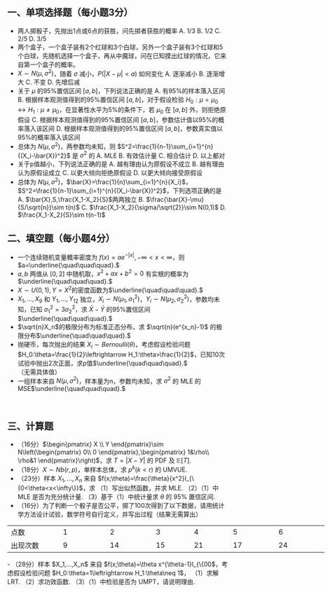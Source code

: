 ## 一、单项选择题（每小题3分）
- 两人掷骰子，先抛出1点或6点的获胜，问先掷者获胜的概率
A. 1/3	B. 1/2	C. 2/5	D. 3/5
 - 两个盒子，一个盒子装有2个红球和3个白球，另外一个盒子装有3个红球和5个白球，先随机选择一个盒子，再从中魔球，问在已知摸出红球的情况，它来自第一个盒子的概率。
- $X\sim N(\mu,\sigma^2)$，随着 $\sigma$ 减小，$P(|X-\mu|<a)$ 如何变化
A. 逐渐减小	B. 逐渐增大	C. 不变	D. 先增后减
 - 关于 $\mu$ 的95%置信区间 $[a,b]$，下列说法正确的是
A. 有95%的样本落入区间
 B. 根据样本观测值得到的95%置信区间 $[a,b]$，对于假设检验 $H_0:\mu=\mu_0\leftrightarrow H_1:\mu\neq \mu_0$，在显著性水平为5%的条件下，若 $\mu_0$ 在 $[a,b]$ 外，则拒绝原假设
 C. 根据样本观测值得到的95%置信区间 $[a,b]$，参数估计值以95%的概率落入该区间
 D. 根据样本观测值得到的95%置信区间 $[a,b]$，参数真实值以95%的概率落入该区间
 - 总体为 $N(\mu,\sigma^2)$，两参数均未知，则 $S^2=\frac{1}{n-1}\sum_{i=1}^{n}{(X_i-\bar{X})^2}$ 是 $\sigma^2$ 的
A. MLE	B. 有效估计量	C. 相合估计	D. 以上都对
 - 关于p值越小，下列说法正确的是
A. 越有理由认为原假设不成立
 B. 越有理由认为原假设成立
 C. 以更大倾向拒绝原假设
 D. 以更大倾向接受原假设
 - 总体为 $N(\mu,\sigma^2)$，$\bar{X}=\frac{1}{n}\sum_{i=1}^{n}{X_i}$，$S^2=\frac{1}{n-1}\sum_{i=1}^{n}{(X_i-\bar{X})^2}$，下列选项正确的是
A. $\bar{X},S,\frac{X_1-X_2}{S}$两两独立
 B. $\frac{\bar{X}-\mu}{S/\sqrt{n}}\sim t(n)$​
 C. $\frac{X_1-X_2}{\sigma/\sqrt{2}}\sim N(0,1)$
 D. $\frac{X_1-X_2}{S}\sim t(n-1)$
 ​

 ## 二、填空题（每小题4分）
- 一个连续随机变量概率密度为 $f(x)=ae^{-|x|},-\infty<x<\infty$，则 $a=\underline{\quad\quad\quad}.$
- $a,b$ 两值从 $[0,2]$ 中随机取，$x^2+ax+b^2=0$ 有实根的概率为$\underline{\quad\quad\quad}.$
- $X\sim U(0,1),Y=X^2$的密度函数为$\underline{\quad\quad\quad}.$
- $X_1,...,X_9$ 和 $Y_1,...,Y_{12}$ 独立，$X_i\sim N(\mu_1,\sigma_1^2)$，$Y_i\sim N(\mu_2,\sigma_2^2)$，参数均未知，已知 $\sigma_1^2=3\sigma_2^2$，求 $\bar{X}-\bar{Y}$ 的95%置信区间$\underline{\quad\quad\quad}.$
- $\sqrt{n}X_n$的极限分布为标准正态分布，求 $\sqrt{n}(e^{x_n}-1)$ 的极限分布$\underline{\quad\quad\quad}.$
- 抛硬币，每次抛出的结果 $X_i\sim Bernoulli(\theta)$，考虑假设检验问题 $H_0:\theta=\frac{1}{2}\leftrightarrow H_1:\theta>\frac{1}{2}$，已知10次试验中抛出2次正面，求p值$\underline{\quad\quad\quad}.$（无需具体值）
- 一组样本来自 $N(\mu,\sigma^2)$，样本量为n，参数均未知，求 $\sigma^2$ 的 MLE 的 MSE$\underline{\quad\quad\quad}.$
​

 ​

 ## 三、计算题
- （16分）$\begin{pmatrix}
X \\
Y
\end{pmatrix}\sim N\left(\begin{pmatrix}
 0\\
0
\end{pmatrix},\begin{pmatrix}
 1&\rho\\
\rho&1
\end{pmatrix}\right)$，求 $T=|X-Y|$ 的 PDF 及 $\mathbb{E}[T].$
- （18分）$X\sim Nb(r,p)$，单样本总体，求 $p^k(k<r)$ 的 UMVUE.
- （23分）样本 $X_1,...,X_n$ 来自 $f(x;\theta)=\frac{\theta}{x^2}I_{\{0<\theta<x<\infty\}}$，求
（1）写出似然函数，并求 MLE.
 （2）（1）中 MLE 是否为充分统计量.
 （3）基于（1）中统计量求 $\theta$ 的 95% 置信区间.
 - （16分）为了判断一个骰子是否公平，掷了100次得到了以下数据，请用统计学方法设计试验，数学符号自行定义，并写出过程（结果无需算出）
<table data-lake-id="Ga7qD" id="Ga7qD" margin="true" class="lake-table" style="width: 724px"><colgroup><col width="119"><col width="107"><col width="105"><col width="87"><col width="89"><col width="104"><col width="113"></colgroup><tbody><tr data-lake-id="u6c71c097" id="u6c71c097"><td data-lake-id="udfd605e4" id="udfd605e4">点数
 </td><td data-lake-id="uccc218b5" id="uccc218b5">1
 </td><td data-lake-id="u297ac213" id="u297ac213">2
 </td><td data-lake-id="ud77b55a7" id="ud77b55a7">3
 </td><td data-lake-id="ua71b9551" id="ua71b9551">4
 </td><td data-lake-id="u7e0b1eed" id="u7e0b1eed">5
 </td><td data-lake-id="u68c61456" id="u68c61456">6
 </td></tr><tr data-lake-id="ue0c54292" id="ue0c54292"><td data-lake-id="u06e3bb80" id="u06e3bb80">出现次数
 </td><td data-lake-id="u15eb8797" id="u15eb8797">9
 </td><td data-lake-id="u884f6073" id="u884f6073">14
 </td><td data-lake-id="u1a676f98" id="u1a676f98">15
 </td><td data-lake-id="u180a902f" id="u180a902f">21
 </td><td data-lake-id="u514643cb" id="u514643cb">17
 </td><td data-lake-id="u23a4b5a3" id="u23a4b5a3">24
 </td></tr></tbody></table>- （28分）样本 $X_1,...,X_n$ 来自 $f(x;\theta)=\theta x^{\theta-1}I_{\{0<x<1\}},\theta>0$，考虑假设检验问题 $H_0:\theta=1\leftrightarrow H_1:\theta\neq 1$，
（1）求解 LRT.
 （2）求功效函数.
 （3）（1）中检验是否为 UMPT，请说明理由. 
 